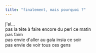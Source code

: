 ```yaml
---
title: "finalement, mais pourquoi ?"
---
```


j'ai...  
pas la tête à faire encore du perl ce matin  
pas faim  
pas envie d'aller au gala insia ce soir  
pas envie de voir tous ces gens

